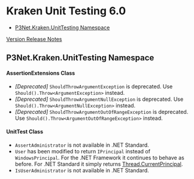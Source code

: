 # Kraken Unit Testing 6.0

- [P3Net.Kraken.UnitTesting Namespace](#p3net-kraken-unittesting-namespace)

[Version Release Notes](readme.md)

## P3Net.Kraken.UnitTesting Namespace

#### AssertionExtensions Class
 
- *[Deprecated]* `ShouldThrowArgumentException` is deprecated. Use `Should().Throw<ArgumentException>` instead.
- *[Deprecated]* `ShouldThrowArgumentNullException` is deprecated. Use `Should().Throw<ArgumentNullException>` instead.
- *[Deprecated]* `ShouldThrowArgumentOutOfRangeException` is deprecated. Use `Should().Throw<ArgumentOutOfRangeException>` instead.

#### UnitTest Class

- `AssertAdministrator` is not available in .NET Standard.
- `User` has been modified to return `IPrincipal` instead of `WindowsPrincipal`. For the .NET Framework it continues to behave as before. For .NET Standard it simply returns [Thread.CurrentPrincipal](https://docs.microsoft.com/en-us/dotnet/api/system.threading.thread.currentprincipal).
- `IsUserAdministrator` is not available in .NET Standard.